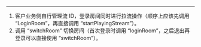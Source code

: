 <Title>在需频繁切换房间的场景，拉流端画面渲染的速度比较慢，如何进行优化？</Title>



- - -

1. 客户业务侧自行管理流 ID，登录房间同时进行拉流操作（顺序上应该先调用 “LoginRoom”，再直接调用 “startPlayingStream”）。
2. 调用 “switchRoom” 切换房间（首次登录时调用 “loginRoom”，之后退出再登录可以直接使用 “switchRoom”）。